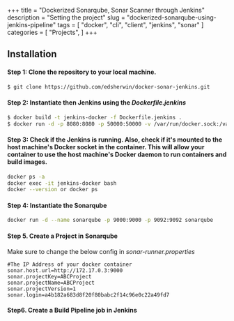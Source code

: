 +++
title = "Dockerized Sonarqube, Sonar Scanner through Jenkins"
description = "Setting the project"
slug = "dockerized-sonarqube-using-jenkins-pipeline"
tags = [
    "docker",
    "cli",
    "client",
    "jenkins",
    "sonar"
]
categories = [
    "Projects",
]
+++

## Installation

#### Step 1: Clone the repository to your local machine.

```sh
$ git clone https://github.com/edsherwin/docker-sonar-jenkins.git
```

#### Step 2: Instantiate then Jenkins using the _Dockerfile.jenkins_

```sh 
$ docker build -t jenkins-docker -f Dockerfile.jenkins .
$ docker run -d -p 8080:8080 -p 50000:50000 -v /var/run/docker.sock:/var/run/docker.sock --name jenkins-docker jenkins-docker:latest
```

#### Step 3: Check if the Jenkins is running. Also, check if it's mounted to the host machine's Docker socket in the container. This will allow your container to use the host machine's Docker daemon to run containers and build images.

```sh
docker ps -a
docker exec -it jenkins-docker bash
docker --version or docker ps
```

#### Step 4: Instantiate the Sonarqube

```sh
docker run -d --name sonarqube -p 9000:9000 -p 9092:9092 sonarqube
```

#### Step 5. Create a Project in Sonarqube

Make sure to change the below config in _sonar-runner.properties_

```
#The IP Address of your docker container
sonar.host.url=http://172.17.0.3:9000
sonar.projectKey=ABCProject
sonar.projectName=ABCProject
sonar.projectVersion=1
sonar.login=a4b182a683d8f20f80babc2f14c96e0c22a49fd7
```

#### Step6. Create a Build Pipeline job in Jenkins





